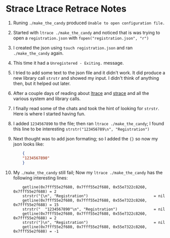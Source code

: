 # Strace Ltrace Retrace Notes

1. Runing `./make_the_candy` produced `Unable to open configuration file.`  
2. Started with `ltrace ./make_the_candy` and noticed that is was trying to open a `registration.json` with `fopen("registration.json", "r")`  
3. I created the json using `touch registration.json` and ran `./make_the_candy` again.
4. This time it had a `Unregistered - Exiting.` message.
5. I tried to add some text to the json file and it didn't work.  It did produce a new library call `strstr` and showed my input.  I didn't think of anything then, but it helped out later.
6. After a couple days of reading about [ltrace](https://man7.org/linux/man-pages/man1/ltrace.1.html) and [strace](https://man7.org/linux/man-pages/man1/strace.1.html) and all the various system and library calls.
7. I finally read some of the chats and took the hint of looking for `strstr`.  Here is where I started having fun.
8. I added `1234567890` to the file; then ran `ltrace ./make_the_candy`; I found this line to be interesting `strstr("123456789\n", "Registration")`
9. Next thought was to add json formating; so I added the `{}` so now my json looks like:

    ```json
        {
        "1234567890"
        }
    ```

10. My `./make_the_candy` still fail; Now my `ltrace ./make_the_candy` has the following interesting lines:

    ```output
        getline(0x7fff55e2f680, 0x7fff55e2f688, 0x55e7322c8260, 0x7fff55e2f688) = 2
        strstr("{\n", "Registration")                             = nil
        getline(0x7fff55e2f680, 0x7fff55e2f688, 0x55e7322c8260, 0x7fff55e2f688) = 15
        strstr("  "1234567890"\n", "Registration")                = nil
        getline(0x7fff55e2f680, 0x7fff55e2f688, 0x55e7322c8260, 0x7fff55e2f688) = 2
        strstr("}\n", "Registration")                             = nil
        getline(0x7fff55e2f680, 0x7fff55e2f688, 0x55e7322c8260, 0x7fff55e2f688) = -1
    ```
